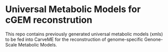 # Universal Metabolic Models for cGEM reconstrution

This repo contains previously generated universal metabolic models (xmls) to be fed into CarveME for the reconstruction of genome-specific Genone-Scale Metabolic Models.

